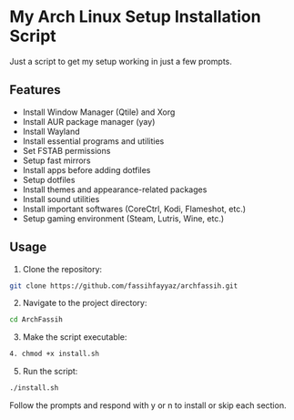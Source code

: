 # My Arch Linux Setup Installation Script

Just a script to get my setup working in just a few prompts.

## Features

- Install Window Manager (Qtile) and Xorg
- Install AUR package manager (yay)
- Install Wayland
- Install essential programs and utilities
- Set FSTAB permissions
- Setup fast mirrors
- Install apps before adding dotfiles
- Setup dotfiles
- Install themes and appearance-related packages
- Install sound utilities
- Install important softwares (CoreCtrl, Kodi, Flameshot, etc.)
- Setup gaming environment (Steam, Lutris, Wine, etc.)

## Usage

1. Clone the repository:

```bash
git clone https://github.com/fassihfayyaz/archfassih.git
```

2. Navigate to the project directory:

```bash
cd ArchFassih
```

3. Make the script executable:

```bash
4. chmod +x install.sh
```

5. Run the script:

```bash
./install.sh
```
Follow the prompts and respond with y or n to install or skip each section.
